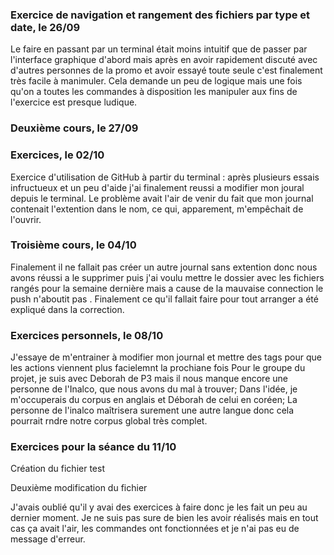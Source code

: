 
### Exercice de navigation et rangement des fichiers par type et date, le 26/09 
Le faire en passant par un terminal était moins intuitif que de passer par l'interface graphique d'abord mais après en avoir rapidement discuté avec d'autres personnes de la promo et avoir essayé toute seule c'est finalement très facile à manimuler. Cela demande un peu de logique mais une fois qu'on a toutes les commandes à disposition les manipuler aux fins de l'exercice est presque ludique.

### Deuxième cours, le 27/09

### Exercices, le 02/10 
Exercice d'utilisation de GitHub à partir du terminal : après plusieurs essais infructueux et un peu d'aide j'ai finalement reussi a modifier mon joural depuis le terminal. Le problème avait l'air de venir du fait que mon journal contenait l'extention dans le nom, ce  qui, apparement, m'empêchait de l'ouvrir.

### Troisième cours, le 04/10 
Finalement il ne fallait pas créer un autre journal sans extention donc nous avons réussi a le supprimer puis j'ai voulu mettre le dossier avec les fichiers rangés pour la semaine dernière mais a cause de la  mauvaise connection le push n'aboutit pas . Finalement ce qu'il fallait faire pour tout arranger a été expliqué dans la correction. 

### Exercices personnels, le 08/10
J'essaye de m'entrainer à modifier mon journal et mettre des tags pour que les actions viennent plus facielemnt la prochiane fois
Pour le groupe du projet, je suis avec Deborah de P3 mais il nous manque encore une personne de l'Inalco, que nous avons du mal à trouver; Dans l'idée, je m'occuperais du corpus en anglais et Déborah de celui en coréen; La personne de l'inalco maîtrisera surement une autre langue donc cela pourrait rndre notre corpus global très complet.

### Exercices pour la séance du 11/10
Création du fichier test

Deuxième modification du fichier

J'avais oublié qu'il y avai des exercices à faire donc je les fait un peu au dernier moment. Je ne suis pas sure de bien les avoir réalisés mais en tout cas ça avait l'air, les commandes ont fonctionnées et je n'ai pas eu de message d'erreur.
